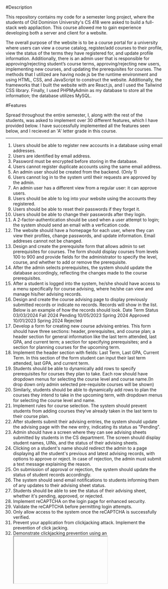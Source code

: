 #Description

This repository contains my code for a semester long project, where the students of Old Dominion University's
CS 418 were asked to build a full-stack web appliaction.  This course allowed me to gain experience
developing both a server and client for a website.

The overall purpose of the website is to be a course portal for a university where users can view
a course catalog, register/add courses to their profile, view the status of the terms they have
registered for, and update profile information. Additionally, there is an admin user that is
responsible for approving/rejecting student’s course terms, approving/rejecting new users,
implementing new courses, and updating the prerequisites for courses. The methods that I
utilized are having node.js be the runtime environment and using HTML, CSS, and JavaScript to
construct the website. Additionally, the frameworks that I built the website with are React.js,
and I used the Tailwind CSS library. Finally, I used PHPMyAdmin as my database to
store all the information; the database utilizes MySQL.


#Features

Spread throughout the entire semester, I, along with the rest of the students, was asked 
to implement over 30 different features, which I have provided below. I have successfully 
implemented all the features seen below, and I recieved an 'A' letter grade in this course.
__________________________________________________________________________________________________________________________________

1. Users should be able to register new accounts in a database using email addresses.
2. Users are identified by email address.
3. Password must be encrypted before storing in the database.
4. Users cannot register duplicate accounts using the same email address.
5. An admin user should be created from the backend. (Only 1)
6. Users cannot log in to the system until their requests are approved by the admin.
7. An admin user has a different view from a regular user: it can approve users.
8. Users should be able to log into your website using the accounts they registered.
9. Users should be able to reset their passwords if they forget it.
10. Users should be able to change their passwords after they login.
11. A 2-factor-authentication should be used when a user attempt to login; the system should send an email
with a verfication code.
13. The website should have a homepage for each user, where they can view their profiles,
change passwords, and update information. Email addreses cannot not be changed.
14. Design and create the prerequisite form that allows admin to set prerequisites for courses. The
form should display courses from levels 100 to 900 and provide fields for the administrator to
specify the level, course, and whether to add or remove the prerequisite.
15. After the admin selects prerequisites, the system should update the database accordingly,
reflecting the changes made to the course prerequisites.
16. After a student is logged into the system, he/she should have access to a menu specifically for
course advising, where he/she can view and manage his/her advising records.
17. Design and create the course advising page to display previously submitted records or indicate
no records. Records will show in the list.  Below is an example of how the records should look.
Date             Term           Status
03/03/2024       Fall 2024      Pending
10/05/2023       Spring 2024    Approved
10/01/2023       Spring 2024    Rejected
18. Develop a form for creating new course advising entries. This form should have three sections:
header, prerequisites, and course plan; a header section for general information like the last
term attended, last GPA, and current term; a section for specifying prerequisites; and a section
for planning courses for the upcoming term.
19. Implement the header section with fields: Last Term, Last GPA, Current Term.
In this section of the form student can input their last term attended, last GPA, and current term.
20. Students should be able to dynamically add rows to specify prerequisites for courses they plan to
take. Each row should have dropdown menus for selecting the course level and course name.(In
drop down only admin selected pre-requisite courses will be shown)
21. Similarly, students should be able to dynamically add rows to plan the courses they intend to
take in the upcoming term, with dropdown menus for selecting the course level and name.
22. Implement rules for course selection. The system should prevent students from adding courses
they've already taken in the last term to their course plan.
23. After students submit their advising entries, the system should update the advising page with
the new entry, indicating its status as "Pending".
24. Admin should have a screen where they can see advising sheets submitted by students in the CS
department. The screen should display student names, UINs, and the status of their advising
sheets.
25. Clicking on a student's name should redirect the admin to a page displaying all the student's
previous and latest advising records, with options to approve or reject. In case of rejection, the
admin must submit a text message explaining the reason.
26. On submission of approval or rejection, the system should update the status of student records
accordingly.
27. The system should send email notifications to students informing them of any updates to their
advising sheet status.
28. Students should be able to see the status of their advising sheet, whether it's pending,
approved, or rejected.
29. Implement reCAPTCHA on the login page for enhanced security.
30. Validate the reCAPTCHA before permitting login attempts.
31. Only allow access to the system once the reCAPTCHA is successfully verified.
32. Prevent your application from clickjacking attack. Implement the prevention of click jacking.
33. Demonstrate clickjacking prevention using an <iframe> in the .html form
34. Add a favicon to the website.
35. Add a password validation, A password with uppercase and lowercase, number and special.
Implement regex for all password fields in application.
36. Develop and execute test cases for the backend application, focusing on one form.
37. A browser compatible design, layout should be browser compatible and window size
compatible design.
